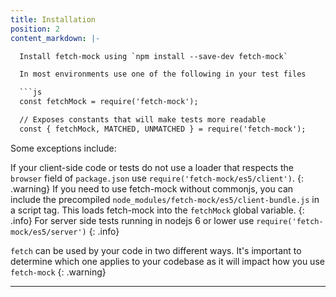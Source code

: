 ```yaml
---
title: Installation
position: 2
content_markdown: |-

  Install fetch-mock using `npm install --save-dev fetch-mock`

  In most environments use one of the following in your test files

  ```js
  const fetchMock = require('fetch-mock');

  // Exposes constants that will make tests more readable
  const { fetchMock, MATCHED, UNMATCHED } = require('fetch-mock');
  ```

  Some exceptions include:

  If your client-side code or tests do not use a loader that respects the `browser` field of `package.json` use `require('fetch-mock/es5/client')`.
  {: .warning}
  If you need to use fetch-mock without commonjs, you can include the precompiled `node_modules/fetch-mock/es5/client-bundle.js` in a script tag. This loads fetch-mock into the `fetchMock` global variable.
  {: .info}
  For server side tests running in nodejs 6 or lower use `require('fetch-mock/es5/server')`
  {: .info}

  `fetch` can be used by your code in two different ways. It's important to determine which one applies to your codebase as it will impact how you use `fetch-mock`
  {: .warning}

---
```


